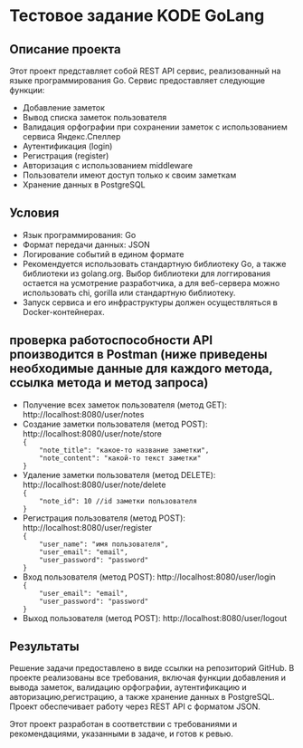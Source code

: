 <h1>Тестовое задание KODE GoLang</h1>

<h2>Описание проекта</h2>
<p>Этот проект представляет собой REST API сервис, реализованный на языке программирования Go. Сервис предоставляет следующие функции:</p>
<ul>
   <li>Добавление заметок</li>
   <li>Вывод списка заметок пользователя</li>
    <li>Валидация орфографии при сохранении заметок с использованием сервиса Яндекс.Спеллер</li>
    <li>Аутентификация (login)</li>
    <li>Регистрация (register)</li>
    <li>Авторизация с использованием middleware</li>
    <li>Пользователи имеют доступ только к своим заметкам</li>
    <li>Хранение данных в PostgreSQL</li>
</ul>
<h2>Условия</h2>
<ul>
    <li>Язык программирования: Go</li>
    <li>Формат передачи данных: JSON</li>
    <li>Логирование событий в едином формате</li>
    <li>Рекомендуется использовать стандартную библиотеку Go, а также библиотеки из golang.org. Выбор библиотеки для логгирования остается на усмотрение разработчика, а для веб-сервера можно использовать chi, gorilla или стандартную библиотеку.</li>
    <li>Запуск сервиса и его инфраструктуры должен осуществляться в Docker-контейнерах.</li>
</ul>
<h2>проверка работоспособности API рпоизводится в Postman (ниже приведены необходимые данные для каждого метода, ссылка метода и метод запроса)</h2>
<ul>
    <li>Получение всех заметок пользователя (метод GET): http://localhost:8080/user/notes</li>
    <li>Создание заметки пользователя (метод POST): http://localhost:8080/user/note/store
    <code>
{
    "note_title": "какое-то название заметки",
    "note_content": "какой-то текст заметки"
}
</code>
    </li>
    <li>Удаление заметки пользователя (метод DELETE): http://localhost:8080/user/note/delete
<code>
{
    "note_id": 10 //id заметки пользователя
}
</code>
    </li>
    <li>Регистрация пользователя (метод POST): http://localhost:8080/user/register
<code>
{
    "user_name": "имя пользователя",
    "user_email": "email",
    "user_password": "password"
}
</code>
    </li>
    <li>Вход пользователя (метод POST): http://localhost:8080/user/login
<code>
{
    "user_email": "email",
    "user_password": "password"
}
</code>
    </li>
    <li>Выход пользователя (метод POST): http://localhost:8080/user/logout</li>
       
</ul>

<h2>Результаты</h2>
<p>Решение задачи предоставлено в виде ссылки на репозиторий GitHub. В проекте реализованы все требования, включая функции добавления и вывода заметок, валидацию орфографии, аутентификацию и авторизацию,регистрацию, а также хранение данных в PostgreSQL. Проект обеспечивает работу через REST API с форматом JSON.</p>
<p>Этот проект разработан в соответствии с требованиями и рекомендациями, указанными в задаче, и готов к ревью.</p>
